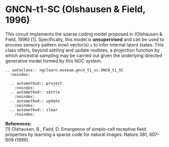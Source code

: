 # GNCN-t1-SC (Olshausen &amp; Field, 1996)

This circuit implements the sparse coding model proposed in (Olshausen &amp; Field, 1996) [1].
Specifically, this model is **unsupervised** and can be used to process sensory
pattern (row) vector(s) `x` to infer internal latent states. This class offers,
beyond settling and update routines, a projection function by which ancestral
sampling may be carried out given the underlying directed generative model
formed by this NGC system.

```{eval-rst}
.. autoclass:: ngclearn.museum.gncn_t1_sc.GNCN_t1_SC
  :noindex:

  .. automethod:: project
    :noindex:
  .. automethod:: settle
    :noindex:
  .. automethod:: update
    :noindex:
  .. automethod:: clear
    :noindex:
```

**References:** <br>
[1] Olshausen, B., Field, D. Emergence of simple-cell receptive field properties
by learning a sparse code for natural images. Nature 381, 607–609 (1996).
